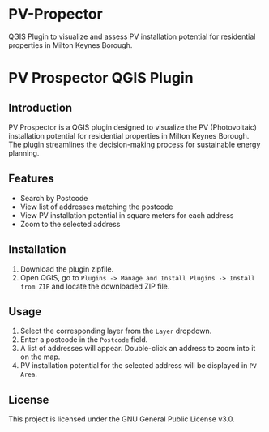 # PV-Propector
QGIS Plugin to visualize and assess PV installation potential for residential properties in Milton Keynes Borough.

# PV Prospector QGIS Plugin
## Introduction
PV Prospector is a QGIS plugin designed to visualize the PV (Photovoltaic) installation potential for residential properties in Milton Keynes Borough. The plugin streamlines the decision-making process for sustainable energy planning.

## Features
- Search by Postcode
- View list of addresses matching the postcode
- View PV installation potential in square meters for each address
- Zoom to the selected address

## Installation
1. Download the plugin zipfile.
2. Open QGIS, go to `Plugins -> Manage and Install Plugins -> Install from ZIP` and locate the downloaded ZIP file.

## Usage
1. Select the corresponding layer from the `Layer` dropdown.
2. Enter a postcode in the `Postcode` field.
3. A list of addresses will appear. Double-click an address to zoom into it on the map.
4. PV installation potential for the selected address will be displayed in `PV Area`.

## License
This project is licensed under the GNU General Public License v3.0.
